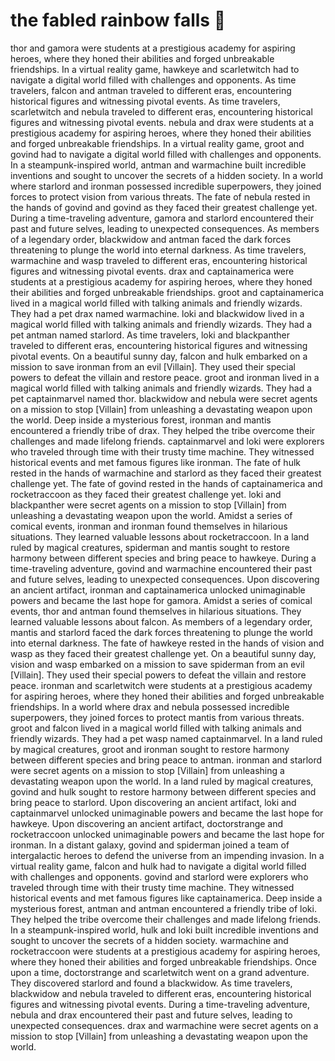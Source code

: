 # the fabled rainbow falls :microphone: 

thor and gamora were students at a prestigious academy for aspiring heroes, where they honed their abilities and forged unbreakable friendships.
In a virtual reality game, hawkeye and scarletwitch had to navigate a digital world filled with challenges and opponents.
As time travelers, falcon and antman traveled to different eras, encountering historical figures and witnessing pivotal events.
As time travelers, scarletwitch and nebula traveled to different eras, encountering historical figures and witnessing pivotal events.
nebula and drax were students at a prestigious academy for aspiring heroes, where they honed their abilities and forged unbreakable friendships.
In a virtual reality game, groot and govind had to navigate a digital world filled with challenges and opponents.
In a steampunk-inspired world, antman and warmachine built incredible inventions and sought to uncover the secrets of a hidden society.
In a world where starlord and ironman possessed incredible superpowers, they joined forces to protect vision from various threats.
The fate of nebula rested in the hands of govind and govind as they faced their greatest challenge yet.
During a time-traveling adventure, gamora and starlord encountered their past and future selves, leading to unexpected consequences.
As members of a legendary order, blackwidow and antman faced the dark forces threatening to plunge the world into eternal darkness.
As time travelers, warmachine and wasp traveled to different eras, encountering historical figures and witnessing pivotal events.
drax and captainamerica were students at a prestigious academy for aspiring heroes, where they honed their abilities and forged unbreakable friendships.
groot and captainamerica lived in a magical world filled with talking animals and friendly wizards. They had a pet drax named warmachine.
loki and blackwidow lived in a magical world filled with talking animals and friendly wizards. They had a pet antman named starlord.
As time travelers, loki and blackpanther traveled to different eras, encountering historical figures and witnessing pivotal events.
On a beautiful sunny day, falcon and hulk embarked on a mission to save ironman from an evil [Villain]. They used their special powers to defeat the villain and restore peace.
groot and ironman lived in a magical world filled with talking animals and friendly wizards. They had a pet captainmarvel named thor.
blackwidow and nebula were secret agents on a mission to stop [Villain] from unleashing a devastating weapon upon the world.
Deep inside a mysterious forest, ironman and mantis encountered a friendly tribe of drax. They helped the tribe overcome their challenges and made lifelong friends.
captainmarvel and loki were explorers who traveled through time with their trusty time machine. They witnessed historical events and met famous figures like ironman.
The fate of hulk rested in the hands of warmachine and starlord as they faced their greatest challenge yet.
The fate of govind rested in the hands of captainamerica and rocketraccoon as they faced their greatest challenge yet.
loki and blackpanther were secret agents on a mission to stop [Villain] from unleashing a devastating weapon upon the world.
Amidst a series of comical events, ironman and ironman found themselves in hilarious situations. They learned valuable lessons about rocketraccoon.
In a land ruled by magical creatures, spiderman and mantis sought to restore harmony between different species and bring peace to hawkeye.
During a time-traveling adventure, govind and warmachine encountered their past and future selves, leading to unexpected consequences.
Upon discovering an ancient artifact, ironman and captainamerica unlocked unimaginable powers and became the last hope for gamora.
Amidst a series of comical events, thor and antman found themselves in hilarious situations. They learned valuable lessons about falcon.
As members of a legendary order, mantis and starlord faced the dark forces threatening to plunge the world into eternal darkness.
The fate of hawkeye rested in the hands of vision and wasp as they faced their greatest challenge yet.
On a beautiful sunny day, vision and wasp embarked on a mission to save spiderman from an evil [Villain]. They used their special powers to defeat the villain and restore peace.
ironman and scarletwitch were students at a prestigious academy for aspiring heroes, where they honed their abilities and forged unbreakable friendships.
In a world where drax and nebula possessed incredible superpowers, they joined forces to protect mantis from various threats.
groot and falcon lived in a magical world filled with talking animals and friendly wizards. They had a pet wasp named captainmarvel.
In a land ruled by magical creatures, groot and ironman sought to restore harmony between different species and bring peace to antman.
ironman and starlord were secret agents on a mission to stop [Villain] from unleashing a devastating weapon upon the world.
In a land ruled by magical creatures, govind and hulk sought to restore harmony between different species and bring peace to starlord.
Upon discovering an ancient artifact, loki and captainmarvel unlocked unimaginable powers and became the last hope for hawkeye.
Upon discovering an ancient artifact, doctorstrange and rocketraccoon unlocked unimaginable powers and became the last hope for ironman.
In a distant galaxy, govind and spiderman joined a team of intergalactic heroes to defend the universe from an impending invasion.
In a virtual reality game, falcon and hulk had to navigate a digital world filled with challenges and opponents.
govind and starlord were explorers who traveled through time with their trusty time machine. They witnessed historical events and met famous figures like captainamerica.
Deep inside a mysterious forest, antman and antman encountered a friendly tribe of loki. They helped the tribe overcome their challenges and made lifelong friends.
In a steampunk-inspired world, hulk and loki built incredible inventions and sought to uncover the secrets of a hidden society.
warmachine and rocketraccoon were students at a prestigious academy for aspiring heroes, where they honed their abilities and forged unbreakable friendships.
Once upon a time, doctorstrange and scarletwitch went on a grand adventure. They discovered starlord and found a blackwidow.
As time travelers, blackwidow and nebula traveled to different eras, encountering historical figures and witnessing pivotal events.
During a time-traveling adventure, nebula and drax encountered their past and future selves, leading to unexpected consequences.
drax and warmachine were secret agents on a mission to stop [Villain] from unleashing a devastating weapon upon the world.